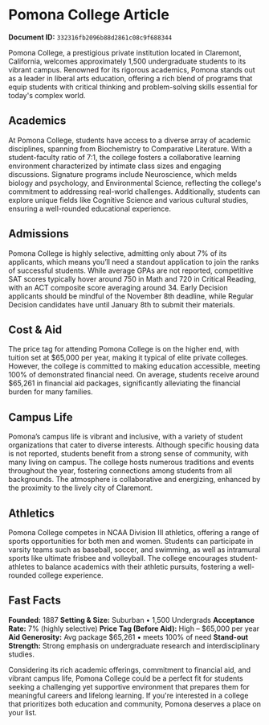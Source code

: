 # Pomona College Article

**Document ID:** `332316fb2096b88d2861c08c9f688344`

Pomona College, a prestigious private institution located in Claremont, California, welcomes approximately 1,500 undergraduate students to its vibrant campus. Renowned for its rigorous academics, Pomona stands out as a leader in liberal arts education, offering a rich blend of programs that equip students with critical thinking and problem-solving skills essential for today's complex world.

## Academics
At Pomona College, students have access to a diverse array of academic disciplines, spanning from Biochemistry to Comparative Literature. With a student-faculty ratio of 7:1, the college fosters a collaborative learning environment characterized by intimate class sizes and engaging discussions. Signature programs include Neuroscience, which melds biology and psychology, and Environmental Science, reflecting the college's commitment to addressing real-world challenges. Additionally, students can explore unique fields like Cognitive Science and various cultural studies, ensuring a well-rounded educational experience.

## Admissions
Pomona College is highly selective, admitting only about 7% of its applicants, which means you’ll need a standout application to join the ranks of successful students. While average GPAs are not reported, competitive SAT scores typically hover around 750 in Math and 720 in Critical Reading, with an ACT composite score averaging around 34. Early Decision applicants should be mindful of the November 8th deadline, while Regular Decision candidates have until January 8th to submit their materials.

## Cost & Aid
The price tag for attending Pomona College is on the higher end, with tuition set at $65,000 per year, making it typical of elite private colleges. However, the college is committed to making education accessible, meeting 100% of demonstrated financial need. On average, students receive around $65,261 in financial aid packages, significantly alleviating the financial burden for many families.

## Campus Life
Pomona’s campus life is vibrant and inclusive, with a variety of student organizations that cater to diverse interests. Although specific housing data is not reported, students benefit from a strong sense of community, with many living on campus. The college hosts numerous traditions and events throughout the year, fostering connections among students from all backgrounds. The atmosphere is collaborative and energizing, enhanced by the proximity to the lively city of Claremont.

## Athletics
Pomona College competes in NCAA Division III athletics, offering a range of sports opportunities for both men and women. Students can participate in varsity teams such as baseball, soccer, and swimming, as well as intramural sports like ultimate frisbee and volleyball. The college encourages student-athletes to balance academics with their athletic pursuits, fostering a well-rounded college experience.

## Fast Facts
**Founded:** 1887
**Setting & Size:** Suburban • 1,500 Undergrads
**Acceptance Rate:** 7% (highly selective)
**Price Tag (Before Aid):** High – $65,000 per year
**Aid Generosity:** Avg package $65,261 • meets 100% of need
**Stand-out Strength:** Strong emphasis on undergraduate research and interdisciplinary studies.

Considering its rich academic offerings, commitment to financial aid, and vibrant campus life, Pomona College could be a perfect fit for students seeking a challenging yet supportive environment that prepares them for meaningful careers and lifelong learning. If you're interested in a college that prioritizes both education and community, Pomona deserves a place on your list.

